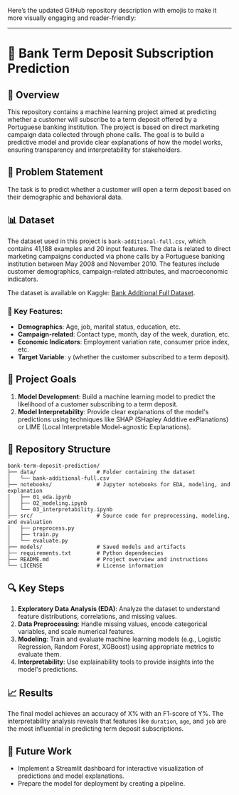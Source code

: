 Here’s the updated GitHub repository description with emojis to make it more visually engaging and reader-friendly:

---

# 🏦 Bank Term Deposit Subscription Prediction

## 📝 Overview
This repository contains a machine learning project aimed at predicting whether a customer will subscribe to a term deposit offered by a Portuguese banking institution. The project is based on direct marketing campaign data collected through phone calls. The goal is to build a predictive model and provide clear explanations of how the model works, ensuring transparency and interpretability for stakeholders.

## 🎯 Problem Statement
The task is to predict whether a customer will open a term deposit based on their demographic and behavioral data. 

## 📊 Dataset
The dataset used in this project is `bank-additional-full.csv`, which contains 41,188 examples and 20 input features. The data is related to direct marketing campaigns conducted via phone calls by a Portuguese banking institution between May 2008 and November 2010. The features include customer demographics, campaign-related attributes, and macroeconomic indicators.

The dataset is available on Kaggle: [Bank Additional Full Dataset](https://www.kaggle.com/datasets/sahistapatel96/bankadditionalfullcsv/data).

### 🔑 Key Features:
- **Demographics**: Age, job, marital status, education, etc.
- **Campaign-related**: Contact type, month, day of the week, duration, etc.
- **Economic Indicators**: Employment variation rate, consumer price index, etc.
- **Target Variable**: `y` (whether the customer subscribed to a term deposit).

## 🚀 Project Goals
1. **Model Development**: Build a machine learning model to predict the likelihood of a customer subscribing to a term deposit.
2. **Model Interpretability**: Provide clear explanations of the model's predictions using techniques like SHAP (SHapley Additive exPlanations) or LIME (Local Interpretable Model-agnostic Explanations).

## 📂 Repository Structure
```
bank-term-deposit-prediction/
├── data/                   # Folder containing the dataset
│   └── bank-additional-full.csv
├── notebooks/              # Jupyter notebooks for EDA, modeling, and explanation
│   ├── 01_eda.ipynb
│   ├── 02_modeling.ipynb
│   └── 03_interpretability.ipynb
├── src/                    # Source code for preprocessing, modeling, and evaluation
│   ├── preprocess.py
│   ├── train.py
│   └── evaluate.py
├── models/                 # Saved models and artifacts
├── requirements.txt        # Python dependencies
├── README.md               # Project overview and instructions
└── LICENSE                 # License information
```

## 🔍 Key Steps
1. **Exploratory Data Analysis (EDA)**: Analyze the dataset to understand feature distributions, correlations, and missing values.
2. **Data Preprocessing**: Handle missing values, encode categorical variables, and scale numerical features.
3. **Modeling**: Train and evaluate machine learning models (e.g., Logistic Regression, Random Forest, XGBoost) using appropriate metrics to evaluate them.
4. **Interpretability**: Use explainability tools to provide insights into the model's predictions.



## 📈 Results
The final model achieves an accuracy of X% with an F1-score of Y%. The interpretability analysis reveals that features like `duration`, `age`, and `job` are the most influential in predicting term deposit subscriptions.

## 🔮 Future Work
- Implement a Streamlit dashboard for interactive visualization of predictions and model explanations.
- Prepare the model for deployment by creating a pipeline.

